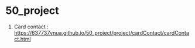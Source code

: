 # 50_project
1. Card contact : https://637737vnua.github.io/50_project/project/cardContact/cardContact.html
